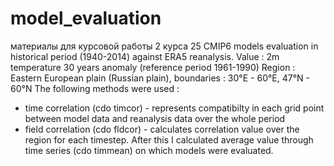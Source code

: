 # model_evaluation
материалы для курсовой работы 2 курса
25 CMIP6 models evaluation in historical period (1940-2014) against ERA5 reanalysis.
Value : 2m temperature 30 years anomaly (reference period 1961-1990)
Region : Eastern European plain (Russian plain), boundaries : 30°E - 60°E, 47°N - 60°N
The following methods were used : 
- time correlation (cdo timcor) - represents compatibilty in each grid point between model data and reanalysis data over the whole period
- field correlation (cdo fldcor) - calculates correlation value over the region for each timestep. After this I calculated average value through time series (cdo timmean) on which models were evaluated.
